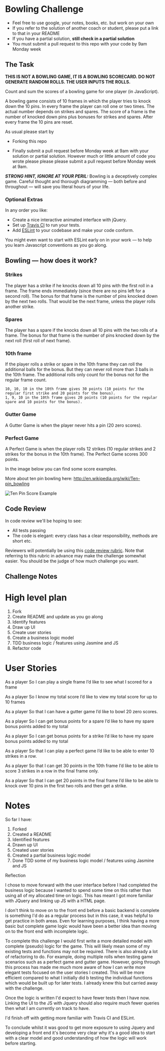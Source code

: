 
Bowling Challenge
=================

* Feel free to use google, your notes, books, etc. but work on your own
* If you refer to the solution of another coach or student, please put a link to that in your README
* If you have a partial solution, **still check in a partial solution**
* You must submit a pull request to this repo with your code by 9am Monday week

## The Task

**THIS IS NOT A BOWLING GAME, IT IS A BOWLING SCORECARD. DO NOT GENERATE RANDOM ROLLS. THE USER INPUTS THE ROLLS.**

Count and sum the scores of a bowling game for one player (in JavaScript).

A bowling game consists of 10 frames in which the player tries to knock down the 10 pins. In every frame the player can roll one or two times. The actual number depends on strikes and spares. The score of a frame is the number of knocked down pins plus bonuses for strikes and spares. After every frame the 10 pins are reset.

As usual please start by

* Forking this repo

* Finally submit a pull request before Monday week at 9am with your solution or partial solution.  However much or little amount of code you wrote please please please submit a pull request before Monday week at 9am. 

___STRONG HINT, IGNORE AT YOUR PERIL:___ Bowling is a deceptively complex game. Careful thought and thorough diagramming — both before and throughout — will save you literal hours of your life.

### Optional Extras

In any order you like:

* Create a nice interactive animated interface with jQuery.
* Set up [Travis CI](https://travis-ci.org) to run your tests.
* Add [ESLint](http://eslint.org/) to your codebase and make your code conform.

You might even want to start with ESLint early on in your work — to help you
learn Javascript conventions as you go along.

## Bowling — how does it work?

### Strikes

The player has a strike if he knocks down all 10 pins with the first roll in a frame. The frame ends immediately (since there are no pins left for a second roll). The bonus for that frame is the number of pins knocked down by the next two rolls. That would be the next frame, unless the player rolls another strike.

### Spares

The player has a spare if the knocks down all 10 pins with the two rolls of a frame. The bonus for that frame is the number of pins knocked down by the next roll (first roll of next frame).

### 10th frame

If the player rolls a strike or spare in the 10th frame they can roll the additional balls for the bonus. But they can never roll more than 3 balls in the 10th frame. The additional rolls only count for the bonus not for the regular frame count.

    10, 10, 10 in the 10th frame gives 30 points (10 points for the regular first strike and 20 points for the bonus).
    1, 9, 10 in the 10th frame gives 20 points (10 points for the regular spare and 10 points for the bonus).

### Gutter Game

A Gutter Game is when the player never hits a pin (20 zero scores).

### Perfect Game

A Perfect Game is when the player rolls 12 strikes (10 regular strikes and 2 strikes for the bonus in the 10th frame). The Perfect Game scores 300 points.

In the image below you can find some score examples.

More about ten pin bowling here: http://en.wikipedia.org/wiki/Ten-pin_bowling

![Ten Pin Score Example](images/example_ten_pin_scoring.png)

## Code Review

In code review we'll be hoping to see:

* All tests passing
* The code is elegant: every class has a clear responsibility, methods are short etc.

Reviewers will potentially be using this [code review rubric](docs/review.md).  Note that referring to this rubric in advance may make the challenge somewhat easier.  You should be the judge of how much challenge you want.

##  Challenge Notes

High level plan
===============

1.  Fork
2.  Create README and update as you go along
3.  Identify features
4.  Draw up UI
5.  Create user stories
6.  Create a business logic model
7.  TDD business logic / features using Jasmine and JS
8.  Refactor code

User Stories
============

As a player
So I can play a single frame
I’d like to see what I scored for a frame

As a player
So I know my total score
I’d like to view my total score for up to 10 frames

As a player
So that I can have a gutter game
I’d like to bowl 20 zero scores.

As a player
So I can get bonus points for a spare
I’d like to have my spare bonus points added to my total

As a player
So I can get bonus points for a strike
I’d like to have my spare bonus points added to my total

As a player
So that I can play a perfect game
I’d like to be able to enter 10 strikes in a row.

As a player
So that I can get 30 points in the 10th frame
I’d like to be able to score 3 strikes in a row in the final frame only.

As a player
So that I can get 20 points in the final frame
I’d like to be able to knock over 10 pins in the first two rolls and then get a strike.

Notes
============

So far I have:

1.  Forked
2.  Created a README
3.  Identified features
4.  Drawn up UI
5.  Created user stories
6.  Created a partial business logic model
7.  Done TDD some of my business logic model / features using Jasmine and JS

Reflection

I chose to move forward with the user interface before I had completed the business logic because I wanted to spend some time on this rather than using all of my allocated time on logic.  This has meant I got more familiar with JQuery and linking up JS with a HTML page.  

I don't think to move on to the front end before a basic backend is complete is something I'd do as a regular process but in this case, it was helpful to get practice in both areas.  Even for learning purposes, I think having a more basic but complete game logic would have been a better idea than moving on to the front end with incomplete logic.

To complete this challenge I would first write a more detailed model with complete (pseudo) logic for the game.  This will likely mean some of my existing tests and functions may not be required.  There is also already a lot of refactoring to do.  For example, doing multiple rolls when testing game scenarios such as a perfect game and gutter game.  However, going through this process has made me much more aware of how I can write more elegant tests focused on the user stories I created.  This will be more efficient compared to what I initially did b testing the individual functions which would be built up for later tests.  I already knew this but carried away with the challenge.

Once the logic is written I'd expect to have fewer tests then I have now. Linking the UI to the JS with Jquery should also require much fewer queries then what I am currently on track to have.

I'd finish off with getting more familiar with Travis CI and ESLint.

To conclude whilst it was good to get more exposure to using Jquery and developing a front end it's become very clear why it's a good idea to start with a clear model and good understanding of how the logic will work before starting.
